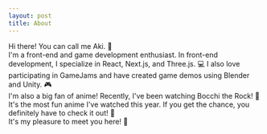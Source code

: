 ```yaml
---
layout: post
title: About
---
```


Hi there! You can call me Aki. 👋 <br>
I'm a front-end and game development enthusiast. In front-end development, I specialize in React, Next.js, and Three.js. 💻 
I also love participating in GameJams and have created game demos using Blender and Unity. 🎮 <br>
I'm also a big fan of anime! Recently, I've been watching Bocchi the Rock! 🎸 It's the most fun anime I've watched this year. If you get the chance, you definitely have to check it out! 🎉 <br>
It's my pleasure to meet you here! 🥳